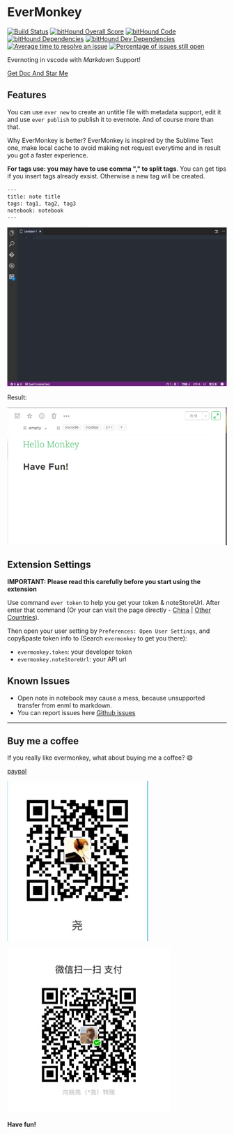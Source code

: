 # EverMonkey

[![Build Status](https://travis-ci.org/michalyao/evermonkey.svg?branch=master)](https://travis-ci.org/michalyao/evermonkey)
[![bitHound Overall Score](https://www.bithound.io/github/michalyao/evermonkey/badges/score.svg)](https://www.bithound.io/github/michalyao/evermonkey)
[![bitHound Code](https://www.bithound.io/github/michalyao/evermonkey/badges/code.svg)](https://www.bithound.io/github/michalyao/evermonkey)
[![bitHound Dependencies](https://www.bithound.io/github/michalyao/evermonkey/badges/dependencies.svg)](https://www.bithound.io/github/michalyao/evermonkey/master/dependencies/npm)
[![bitHound Dev Dependencies](https://www.bithound.io/github/michalyao/evermonkey/badges/devDependencies.svg)](https://www.bithound.io/github/michalyao/evermonkey/master/dependencies/npm)
[![Average time to resolve an issue](http://isitmaintained.com/badge/resolution/michalyao/evermonkey.svg)](http://isitmaintained.com/project/michalyao/evermonkey "Average time to resolve an issue")
[![Percentage of issues still open](http://isitmaintained.com/badge/open/michalyao/evermonkey.svg)](http://isitmaintained.com/project/michalyao/evermonkey "Percentage of issues still open")


Evernoting in vscode with *Markdown* Support!


[Get Doc And Star Me](http://monkey.yoryor.me)

## Features

You can use `ever new` to create an untitle file with metadata support, edit it and use `ever publish` to publish it to evernote. And of course more than that.

Why EverMonkey is better? EverMonkey is inspired by the Sublime Text one, make local cache to avoid making net request everytime and in result
you got a faster experience.


**For tags use: you may have to use comma "," to split tags**. You can get tips if you insert tags already exsist. Otherwise a new tag will be created.

```
---
title: note title
tags: tag1, tag2, tag3
notebook: notebook
---
```


![example](assets/monkey.gif)

Result:

![result](assets/result.jpg)

## Extension Settings

**IMPORTANT: Please read this carefully before you start using the extension**

Use command `ever token` to help you get your token & noteStoreUrl. After enter that command (Or your can visit the page directly - [China](https://app.yinxiang.com/api/DeveloperToken.action) | [Other Countries](https://www.evernote.com/api/DeveloperToken.action)).

Then open your user setting by `Preferences: Open User Settings`, and copy&paste token info to (Search `evermonkey` to get you there):

* `evermonkey.token`: your developer token
* `evermonkey.noteStoreUrl`: your API url


## Known Issues

* Open note in notebook may cause a mess, because unsupported transfer from enml to markdown.
* You can report issues here [Github issues](https://github.com/michalyao/evermonkey/issues)

-----------------------------------------------------------------------------------------------------------

## Buy me a coffee

If you really like evermonkey, what about buying me a coffee? :smile:

[paypal](https://paypal.me/Michalyao)

![支付宝](assets/alipay.png)

![微信](assets/wechatpay.jpg)

**Have fun!**

